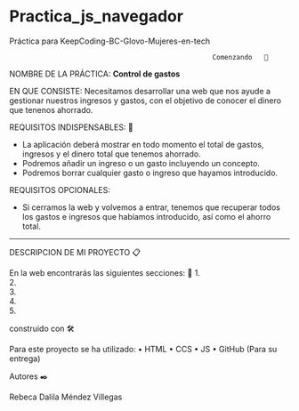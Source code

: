 # Practica_js_navegador
Práctica para KeepCoding-BC-Glovo-Mujeres-en-tech

                                                       Comenzando   🚀
                                                      

NOMBRE DE LA PRÁCTICA: **Control de gastos**

EN QUE CONSISTE: Necesitamos desarrollar una web que nos ayude a gestionar nuestros ingresos y gastos, con el objetivo de conocer el dinero que tenenos ahorrado.

REQUISITOS INDISPENSABLES: 🔧

 - La aplicación deberá mostrar en todo momento el total de gastos, ingresos y el dinero total que tenemos ahorrado.
 - Podremos añadir un ingreso o un gasto incluyendo un concepto.
 - Podremos borrar cualquier gasto o ingreso que hayamos introducido.
 
REQUISITOS OPCIONALES: 

- Si cerramos la web y volvemos a entrar, tenemos que recuperar todos los gastos e ingresos que habíamos introducido, así como el ahorro total.
----------------------------------------------------------------------------------------------------------------------------------------------------------------

DESCRIPCION DE MI PROYECTO 📋

En la web encontrarás las siguientes secciones: 🔧
  1.	
  2.	
  3.	
  4.	
  5.	 

construido con  🛠️

Para este proyecto se ha utilizado:
•	HTML 
•	CCS
•	JS
•	GitHub (Para su entrega)


Autores  ✒️

Rebeca Dalila Méndez Villegas




